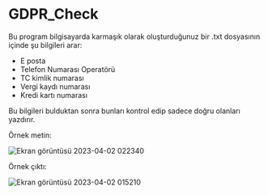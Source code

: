 # GDPR_Check

Bu program bilgisayarda karmaşık olarak oluşturduğunuz bir .txt dosyasının içinde şu bilgileri arar:
* E posta
* Telefon Numarası Operatörü
* TC kimlik numarası 
* Vergi kaydı numarası
* Kredi kartı numarası

Bu bilgileri bulduktan sonra bunları kontrol edip sadece doğru olanları yazdırır.



Örnek metin:


![Ekran görüntüsü 2023-04-02 022340](https://user-images.githubusercontent.com/127944042/229356672-61d7c285-37ce-4ff0-8c78-6f0c23a2688e.png)



Örnek çıktı:



![Ekran görüntüsü 2023-04-02 015210](https://user-images.githubusercontent.com/127944042/229319718-373b6e69-dbd2-4ac5-a0a1-aa043c7206b3.png)
